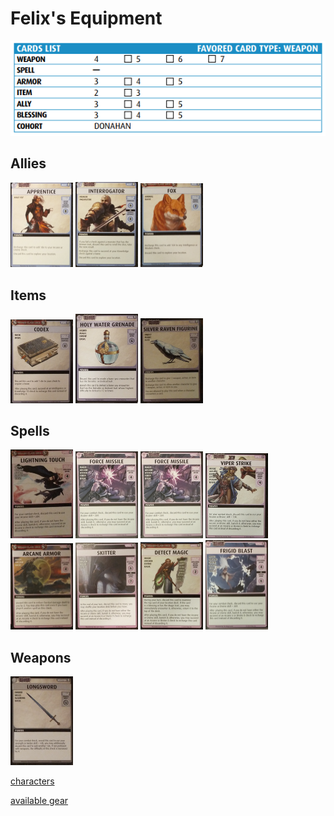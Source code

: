# Felix's Equipment
![a](../p1/F3.PNG)

## Allies
<img src="https://github.com/barry4356/PACG_Cards/blob/main/WoTR/Allies/Apprentice.png" alt="Apprentice" width="100"/> <img src="https://github.com/barry4356/PACG_Cards/blob/main/WoTR/Allies/Interrogator.png" alt="Interrogator" width="100"/> <img src="https://github.com/barry4356/PACG_Cards/blob/main/WoTR/Allies/Fox.png" alt="Fox" width="100"/>

## Items
<img src="https://github.com/barry4356/PACG_Cards/blob/main/WoTR/Items/Codex.png" alt="Codex" width="100"/> <img src="https://github.com/barry4356/PACG_Cards/blob/main/WoTR/Items/HolyWaterGrenade.png" alt="HolyWaterGrenade" width="100"/> <img src="https://github.com/barry4356/PACG_Cards/blob/main/WoTR/Items/SilverRavenFigurine.png" alt="SilverRavenFigurine" width="100"/>

## Spells
<img src="https://github.com/barry4356/PACG_Cards/blob/main/WoTR/Spells/LightningTouch.png" alt="LightningTouch" width="100"/> <img src="https://github.com/barry4356/PACG_Cards/blob/main/WoTR/Spells/ForceMissile.png" alt="ForceMissile" width="100"/> <img src="https://github.com/barry4356/PACG_Cards/blob/main/WoTR/Spells/ForceMissile.png" alt="ForceMissile" width="100"/> <img src="https://github.com/barry4356/PACG_Cards/blob/main/WoTR/Spells/ViperStrike.png" alt="ViperStrike" width="100"/> <img src="https://github.com/barry4356/PACG_Cards/blob/main/WoTR/Spells/ArcaneArmor.png" alt="ArcaneArmor" width="100"/> <img src="https://github.com/barry4356/PACG_Cards/blob/main/WoTR/Spells/Skitter.png" alt="Skitter" width="100"/> <img src="https://github.com/barry4356/PACG_Cards/blob/main/WoTR/Spells/DetectMagic.png" alt="DetectMagic" width="100"/> <img src="https://github.com/barry4356/PACG_Cards/blob/main/WoTR/Spells/FrigidBlast.png" alt="FrigidBlast" width="100"/>

## Weapons
<img src="https://github.com/barry4356/PACG_Cards/blob/main/WoTR/Weapons/Longsword.png" alt="Longsword" width="100"/>

[characters](../p1/characters.md#characters)

[available gear](available_loot.md#available-gear)
